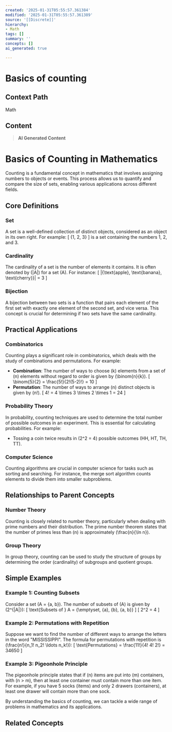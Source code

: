 ```yaml
---
created: '2025-01-31T05:55:57.361384'
modified: '2025-01-31T05:55:57.361389'
source: '[[Discrete]]'
hierarchy:
- Math
tags: []
summary: ''
concepts: []
ai_generated: true

---
```


# Basics of counting

## Context Path
Math

## Content
> **AI Generated Content**
 # Basics of Counting in Mathematics

Counting is a fundamental concept in mathematics that involves assigning numbers to objects or events. This process allows us to quantify and compare the size of sets, enabling various applications across different fields.

## Core Definitions

### Set
A set is a well-defined collection of distinct objects, considered as an object in its own right. For example:
\[ \{1, 2, 3\} \]
is a set containing the numbers 1, 2, and 3.

### Cardinality
The cardinality of a set is the number of elements it contains. It is often denoted by \(|A|\) for a set \(A\). For instance:
\[ |\{\text{apple}, \text{banana}, \text{cherry}\}| = 3 \]

### Bijection
A bijection between two sets is a function that pairs each element of the first set with exactly one element of the second set, and vice versa. This concept is crucial for determining if two sets have the same cardinality.

## Practical Applications

### Combinatorics
Counting plays a significant role in combinatorics, which deals with the study of combinations and permutations. For example:
- **Combination**: The number of ways to choose \(k\) elements from a set of \(n\) elements without regard to order is given by \(\binom{n}{k}\).
  \[
  \binom{5}{2} = \frac{5!}{2!(5-2)!} = 10
  \]
- **Permutation**: The number of ways to arrange \(n\) distinct objects is given by \(n!\).
  \[
  4! = 4 \times 3 \times 2 \times 1 = 24
  \]

### Probability Theory
In probability, counting techniques are used to determine the total number of possible outcomes in an experiment. This is essential for calculating probabilities. For example:
- Tossing a coin twice results in \(2^2 = 4\) possible outcomes (HH, HT, TH, TT).

### Computer Science
Counting algorithms are crucial in computer science for tasks such as sorting and searching. For instance, the merge sort algorithm counts elements to divide them into smaller subproblems.

## Relationships to Parent Concepts

### Number Theory
Counting is closely related to number theory, particularly when dealing with prime numbers and their distribution. The prime number theorem states that the number of primes less than \(n\) is approximately \(\frac{n}{\ln n}\).

### Group Theory
In group theory, counting can be used to study the structure of groups by determining the order (cardinality) of subgroups and quotient groups.

## Simple Examples

### Example 1: Counting Subsets
Consider a set \(A = \{a, b\}\). The number of subsets of \(A\) is given by \(2^{|A|}\):
\[ \text{Subsets of } A = \{\emptyset, \{a\}, \{b\}, \{a, b\}\} \]
\[ 2^2 = 4 \]

### Example 2: Permutations with Repetition
Suppose we want to find the number of different ways to arrange the letters in the word "MISSISSIPPI". The formula for permutations with repetition is \(\frac{n!}{n_1! n_2! \ldots n_k!}\):
\[
\text{Permutations} = \frac{11!}{4! 4! 2!} = 34650
\]

### Example 3: Pigeonhole Principle
The pigeonhole principle states that if \(n\) items are put into \(m\) containers, with \(n > m\), then at least one container must contain more than one item. For example, if you have 5 socks (items) and only 2 drawers (containers), at least one drawer will contain more than one sock.

By understanding the basics of counting, we can tackle a wide range of problems in mathematics and its applications.

## Related Concepts
